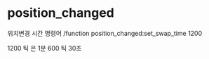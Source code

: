 # position_changed

위치변경 시간 명령어
/function position_changed:set_swap_time 1200

1200 틱 은 1분
600 틱 30초
